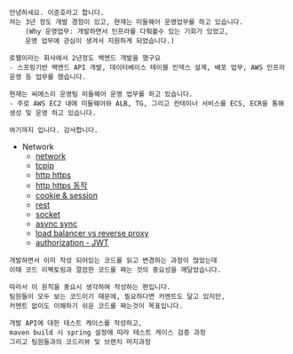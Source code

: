 
```
안녕하세요. 이준호라고 합니다.
저는 3년 정도 개발 경험이 있고, 현재는 미들웨어 운영업무를 하고 있습니다.
	(Why 운영업무: 개발하면서 인프라를 다뤄볼수 있는 기회가 있었고,
	운영 업무에 관심이 생겨서 지원하게 되었습니다.)

로웸이라는 회사에서 2년정도 백엔드 개발을 했구요
- 스프링기반 백엔드 API 개발, 데이터베이스 테이블 인덱스 설계, 배포 업무, AWS 인프라 운영 등 업무를 했습니다.

현재는 씨에스리 운영팀 미들웨어 운영 업무를 하고 있습니다.
- 주로 AWS EC2 내에 미들웨어와 ALB, TG, 그리고 컨테이너 서비스를 ECS, ECR을 통해 생성 및 운영 하고 있습니다.

여기까지 입니다. 감사합니다.

```

- Network
	- [network](https://github.com/WeareSoft/tech-interview/blob/master/contents/network.md)
	- [tcpip](https://madplay.github.io/post/network-tcp-udp-tcpip)
	- [http https](https://github.com/WeareSoft/tech-interview/blob/master/contents/network.md#http%EC%99%80-https)
	- [http https 동작](https://github.com/WeareSoft/tech-interview/blob/master/contents/network.md#http%EC%99%80-https-%EB%8F%99%EC%9E%91-%EA%B3%BC%EC%A0%95)
	- [cookie & session](https://github.com/WeareSoft/tech-interview/blob/master/contents/network.md#%EC%BF%A0%ED%82%A4%EC%99%80-%EC%84%B8%EC%85%98)
	- [rest](https://github.com/WeareSoft/tech-interview/blob/master/contents/network.md#rest%EC%99%80-restful%EC%9D%98-%EA%B0%9C%EB%85%90)
	- [socket](https://github.com/WeareSoft/tech-interview/blob/master/contents/network.md#socketio%EC%99%80-websocket%EC%9D%98-%EC%B0%A8%EC%9D%B4)
	- [async sync](https://github.com/WeareSoft/tech-interview/blob/master/contents/etc.md#blocking-non-blocking-vs-synchronous-asynchronous)
	- [load balancer vs reverse proxy](https://www.nginx.com/resources/glossary/reverse-proxy-vs-load-balancer/)
	- [authorization - JWT](https://inpa.tistory.com/entry/WEB-%F0%9F%93%9A-JWTjson-web-token-%EB%9E%80-%F0%9F%92%AF-%EC%A0%95%EB%A6%AC)



```
개발하면서 이미 작성 되어있는 코드를 읽고 변경하는 과정이 많았는데
이때 코드 리팩토링과 깔끔한 코드를 짜는 것의 중요성을 깨달았습니다.

따라서 이 원칙을 중요시 생각하여 작성하는 편입니다.
팀원들이 모두 보는 코드이기 때문에, 필요하다면 커멘트도 달고 있지만,
커멘트 없이도 이해하기 쉬운 코드를 짜는것이 목표입니다.

개발 API에 대한 테스트 케이스를 작성하고,
maven build 시 spring 설정에 따라 테스트 케이스 검증 과정
그리고 팀원들과의 코드리뷰 및 브랜치 머지과정
```
